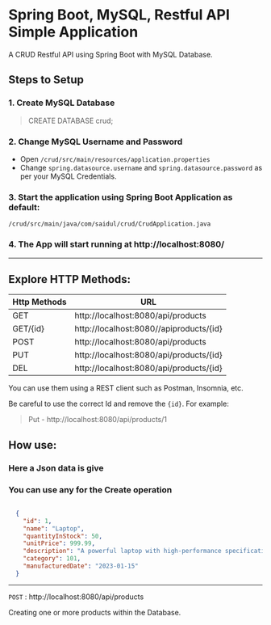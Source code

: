 # Spring Boot, MySQL, Restful API Simple Application

A CRUD Restful API using Spring Boot with MySQL Database.

## Steps to Setup

### 1. Create MySQL Database

> CREATE DATABASE crud;

### 2. Change MySQL Username and Password

* Open `/crud/src/main/resources/application.properties`
* Change `spring.datasource.username` and `spring.datasource.password` as per your MySQL Credentials.

### 3. Start the application using Spring Boot Application as default:
 `/crud/src/main/java/com/saidul/crud/CrudApplication.java`

### 4. The App will start running at http://localhost:8080/

___

## Explore HTTP Methods:

| Http Methods | URL                                     |
| ------------ |-----------------------------------------|
| GET          | http://localhost:8080/api/products      |
| GET/{id}     | http://localhost:8080//apiproducts/{id} |
| POST         | http://localhost:8080/api/products      |
| PUT          | http://localhost:8080/api/products/{id} |
| DEL          | http://localhost:8080/api/products/{id} |

You can use them using a REST client such as Postman, Insomnia, etc.

Be careful to use the correct Id and remove the `{id}`. For example: 
> Put - http://localhost:8080/api/products/1

## How use:
### Here a Json data is give
### You can use any for the Create operation

```Json

  {
    "id": 1,
    "name": "Laptop",
    "quantityInStock": 50,
    "unitPrice": 999.99,
    "description": "A powerful laptop with high-performance specifications, suitable for professional use.",
    "category": 101,
    "manufacturedDate": "2023-01-15"
  }

```
---
`POST` : http://localhost:8080/api/products

Creating one or more products within the Database.


```Json




